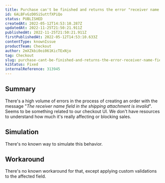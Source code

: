 ```yaml
---
title: Purchase can't be finished and returns the error "receiver name field is invalid"
id: 6ALBFvGzD0SiSuttfXPiQo
status: PUBLISHED
createdAt: 2022-05-12T14:53:10.287Z
updatedAt: 2022-11-25T21:50:21.911Z
publishedAt: 2022-11-25T21:50:21.911Z
firstPublishedAt: 2022-05-12T14:53:10.633Z
contentType: knownIssue
productTeam: Checkout
author: 2mXZkbi0oi061KicTExNjo
tag: Checkout
slug: purchase-cant-be-finished-and-returns-the-error-receiver-name-field-is-invalid
kiStatus: Fixed
internalReference: 313945
---
```


## Summary


There's a high volume of errors in the process of creating an order with the message "_The receiver name field in the shipping attachment is invalid_". Seems to be something related to our checkout UI. We don't have resources to understand how much it's really affecting or blocking sales.



## Simulation


There's no known way to simulate this behavior.



## Workaround


There's no known workaround for that, except applying custom validations to the affected field.

